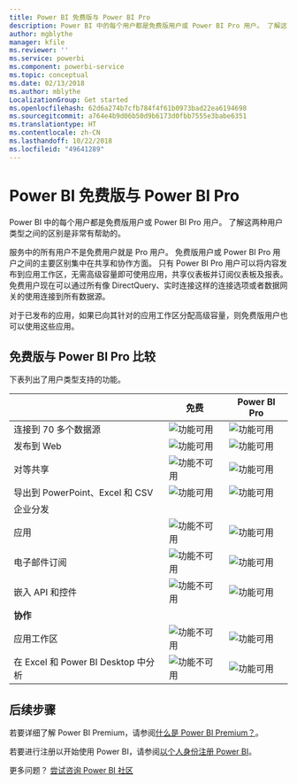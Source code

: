 ```yaml
---
title: Power BI 免费版与 Power BI Pro
description: Power BI 中的每个用户都是免费版用户或 Power BI Pro 用户。 了解这两种用户类型之间的区别是非常有帮助的。
author: mgblythe
manager: kfile
ms.reviewer: ''
ms.service: powerbi
ms.component: powerbi-service
ms.topic: conceptual
ms.date: 02/13/2018
ms.author: mblythe
LocalizationGroup: Get started
ms.openlocfilehash: 62d6a274b7cfb784f4f61b0973bad22ea6194698
ms.sourcegitcommit: a764e4b9d06b50d9b6173d0fbb7555e3babe6351
ms.translationtype: HT
ms.contentlocale: zh-CN
ms.lasthandoff: 10/22/2018
ms.locfileid: "49641289"
---
```

# <a name="power-bi-free-vs-pro"></a>Power BI 免费版与 Power BI Pro

Power BI 中的每个用户都是免费版用户或 Power BI Pro 用户。 了解这两种用户类型之间的区别是非常有帮助的。

服务中的所有用户不是免费用户就是 Pro 用户。 免费版用户或 Power BI Pro 用户之间的主要区别集中在共享和协作方面。 只有 Power BI Pro 用户可以将内容发布到应用工作区，无需高级容量即可使用应用，共享仪表板并订阅仪表板及报表。 免费用户现在可以通过所有像 DirectQuery、实时连接这样的连接选项或者数据网关的使用连接到所有数据源。

对于已发布的应用，如果已向其针对的应用工作区分配高级容量，则免费版用户也可以使用这些应用。

## <a name="free-vs-pro-comparison"></a>免费版与 Power BI Pro 比较
下表列出了用户类型支持的功能。

|  | 免费 | Power BI Pro |
| --- | --- | --- |
| 连接到 70 多个数据源 |![功能可用](media/features-license-type/available.png) |![功能可用](media/features-license-type/available.png) |
| 发布到 Web |![功能可用](media/features-license-type/available.png) |![功能可用](media/features-license-type/available.png) |
| 对等共享 |![功能不可用](media/features-license-type/not-available.png) |![功能可用](media/features-license-type/available.png) |
| 导出到 PowerPoint、Excel 和 CSV |![功能可用](media/features-license-type/available.png) |![功能可用](media/features-license-type/available.png) |
| 企业分发 | | |
| 应用 |![功能不可用](media/features-license-type/not-available.png) |![功能可用](media/features-license-type/available.png) |
| 电子邮件订阅 |![功能不可用](media/features-license-type/not-available.png) |![功能可用](media/features-license-type/available.png) |
| 嵌入 API 和控件 |![功能不可用](media/features-license-type/not-available.png) |![功能可用](media/features-license-type/available.png) |
| **协作** | | |
| 应用工作区 |![功能不可用](media/features-license-type/not-available.png) |![功能可用](media/features-license-type/available.png) |
| 在 Excel 和 Power BI Desktop 中分析 |![功能不可用](media/features-license-type/not-available.png) |![功能可用](media/features-license-type/available.png) |

## <a name="next-steps"></a>后续步骤

若要详细了解 Power BI Premium，请参阅[什么是 Power BI Premium？](service-premium.md)。

若要进行注册以开始使用 Power BI，请参阅[以个人身份注册 Power BI](service-self-service-signup-for-power-bi.md)。

更多问题？ [尝试咨询 Power BI 社区](https://community.powerbi.com/)